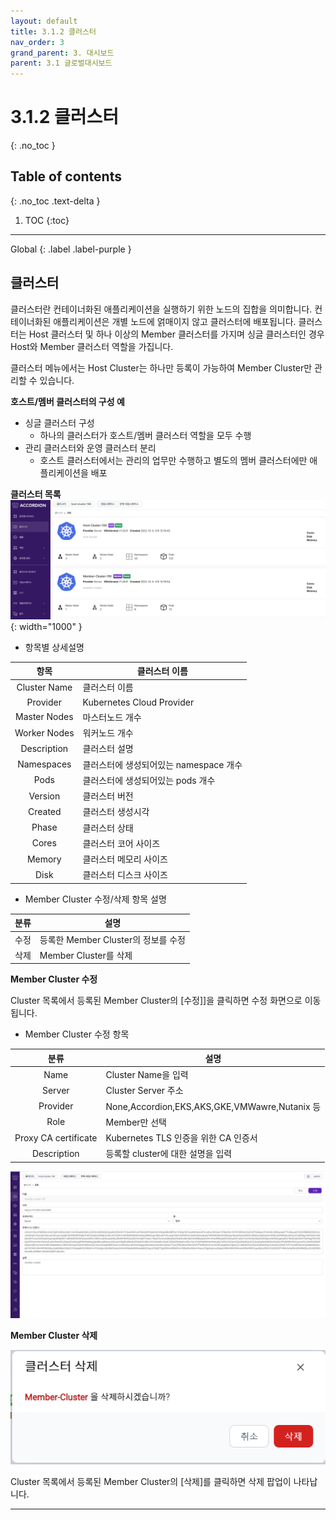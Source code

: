 ```yaml
---
layout: default
title: 3.1.2 클러스터
nav_order: 3
grand_parent: 3. 대시보드
parent: 3.1 글로벌대시보드
---
```


# 3.1.2 클러스터
{: .no_toc }

## Table of contents
{: .no_toc .text-delta }

1. TOC
{:toc}

---

<div class="code-example" markdown="1">
Global
{: .label .label-purple }
</div>

## 클러스터
클러스터란 컨테이너화된 애플리케이션을 실행하기 위한 노드의 집합을 의미합니다. 컨테이너화된 애플리케이션은 개별 노드에 얽매이지 않고 클러스터에 배포됩니다.
클러스터는 Host 클러스터 및 하나 이상의 Member 클러스터를 가지며 싱글 클러스터인 경우 Host와 Member 클러스터 역할을 가집니다.

클러스터 메뉴에서는 Host Cluster는 하나만 등록이 가능하여 Member Cluster만 관리할 수 있습니다.

**호스트/멤버 클러스터의 구성 예**

- 싱글 클러스터 구성
  + 하나의 클러스터가 호스트/멤버 클러스터 역할을 모두 수행
- 관리 클러스터와 운영 클러스터 분리
  + 호스트 클러스터에서는 관리의 업무만 수행하고 별도의 멤버 클러스터에만 애플리케이션을 배포


**클러스터 목록**
![3_cluster_overview.png](/assets/images/dashboard/cluster/3_cluster_overview.png){: width="1000" }

- 항목별 상세설명

| 항목 | 클러스터 이름 |
|:--:|--|
|Cluster Name|클러스터 이름|
|Provider|Kubernetes Cloud Provider|
|Master Nodes|마스터노드 개수|
|Worker Nodes|워커노드 개수|
|Description|클러스터 설명|
|Namespaces|클러스터에 생성되어있는 namespace 개수|
|Pods|클러스터에 생성되어있는 pods 개수|
|Version|클러스터 버전|
|Created|클러스터 생성시각|
|Phase|클러스터 상태|
|Cores|클러스터 코어 사이즈|
|Memory|클러스터 메모리 사이즈|
|Disk|클러스터 디스크 사이즈|

- Member Cluster 수정/삭제 항목 설명

|분류|설명|
|:--:|--|
|수정|등록한 Member Cluster의 정보를 수정|
|삭제|Member Cluster를 삭제|

**Member Cluster 수정**

Cluster 목록에서 등록된 Member Cluster의 [수정]]을 클릭하면 수정 화면으로 이동됩니다.

- Member Cluster 수정 항목

|분류|설명|
|:--:|--|
|Name|Cluster Name을 입력|
|Server|Cluster Server 주소|
|Provider|None,Accordion,EKS,AKS,GKE,VMWawre,Nutanix 등|
|Role|Member만 선택|
|Proxy CA certificate|Kubernetes TLS 인증을 위한 CA 인증서|
|Description|등록할 cluster에 대한 설명을 입력|


![3_cluster_member_edit.png](/assets/images/dashboard/cluster/3_cluster_member_edit.png)

**Member Cluster 삭제**

![3_cluster_member_delete.png](/assets/images/dashboard/cluster/3_cluster_member_delete.png)

Cluster 목록에서 등록된 Member Cluster의 [삭제]를 클릭하면 삭제 팝업이 나타납니다.

---